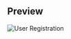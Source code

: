 
## Preview

![User Registration](https://media.giphy.com/media/AnI7N6c1ckyyvnSko3/giphy.gif?cid=790b7611635db50a53786ea1176d4f7f1b98234681136eb2&rid=giphy.gif&ct=g)


